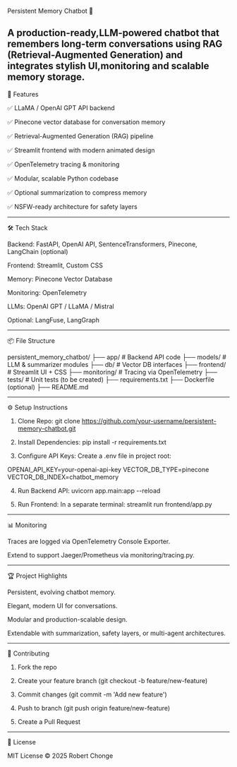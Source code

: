 Persistent Memory Chatbot 🤖

A production-ready,LLM-powered chatbot that remembers long-term conversations using RAG (Retrieval-Augmented Generation) and integrates stylish UI,monitoring and scalable memory storage.
---

🚀 Features

✅ LLaMA / OpenAI GPT API backend

✅ Pinecone vector database for conversation memory

✅ Retrieval-Augmented Generation (RAG) pipeline

✅ Streamlit frontend with modern animated design

✅ OpenTelemetry tracing & monitoring

✅ Modular, scalable Python codebase

✅ Optional summarization to compress memory

✅ NSFW-ready architecture for safety layers

---

🛠️ Tech Stack

Backend: FastAPI, OpenAI API, SentenceTransformers, Pinecone, LangChain (optional)

Frontend: Streamlit, Custom CSS

Memory: Pinecone Vector Database

Monitoring: OpenTelemetry

LLMs: OpenAI GPT / LLaMA / Mistral

Optional: LangFuse, LangGraph



---

📦 File Structure

persistent_memory_chatbot/
├── app/                    # Backend API code
├── models/                 # LLM & summarizer modules
├── db/                     # Vector DB interfaces
├── frontend/               # Streamlit UI + CSS
├── monitoring/             # Tracing via OpenTelemetry
├── tests/                  # Unit tests (to be created)
├── requirements.txt
├── Dockerfile (optional)
├── README.md


---

⚙️ Setup Instructions

1. Clone Repo:
git clone https://github.com/your-username/persistent-memory-chatbot.git


2. Install Dependencies:
pip install -r requirements.txt


3. Configure API Keys:
Create a .env file in project root:

OPENAI_API_KEY=your-openai-api-key
VECTOR_DB_TYPE=pinecone
VECTOR_DB_INDEX=chatbot_memory


4. Run Backend API:
uvicorn app.main:app --reload


5. Run Frontend:
In a separate terminal:
streamlit run frontend/app.py

---

📊 Monitoring

Traces are logged via OpenTelemetry Console Exporter.

Extend to support Jaeger/Prometheus via monitoring/tracing.py.


---

🏆 Project Highlights

Persistent, evolving chatbot memory.

Elegant, modern UI for conversations.

Modular and production-scalable design.

Extendable with summarization, safety layers, or multi-agent architectures.



---

🤝 Contributing

1. Fork the repo


2. Create your feature branch (git checkout -b feature/new-feature)


3. Commit changes (git commit -m 'Add new feature')


4. Push to branch (git push origin feature/new-feature)


5. Create a Pull Request




---

📄 License

MIT License © 2025 Robert Chonge
